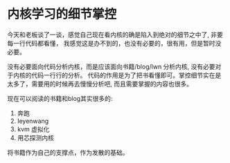 # 内核学习的细节掌控

今天和老板谈了一谈，感觉自己现在看内核的确是陷入到绝对的细节之中了, 非要每一行代码都看懂，
我感觉这是办不到的，也没有必要的，很有用，但是暂时没必要。

没有必要面向代码分析内核，而是应该面向书籍/blog/lwn 分析内核, 没有必要对于内核的代码一行行的分析。
代码的作用是为了把书看懂即可。掌控细节实在是太多了，需要用的时候再去慢慢分析吧, 而且需要掌握的内容也很多。

现在可以阅读的书籍和blog其实很多的:
1. 奔跑
2. leyenwang
3. kvm 虚拟化
4. 用芯探测内核

将书籍作为自己的支撑点，作为发散的基础。
